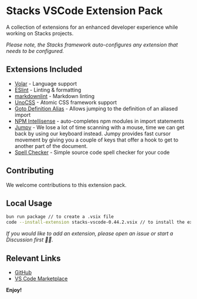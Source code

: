 # Stacks VSCode Extension Pack

A collection of extensions for an enhanced developer experience while working on Stacks projects.

_Please note, the Stacks framework auto-configures any extension that needs to be configured._

## Extensions Included

- [Volar](https://marketplace.visualstudio.com/items?itemName=Vue.volar) - Language support
- [ESlint](https://marketplace.visualstudio.com/items?itemName=dbaeumer.vscode-eslint) - Linting & formatting
- [markdownlint](https://marketplace.visualstudio.com/items?itemName=DavidAnson.vscode-markdownlint) - Markdown linting
- [UnoCSS](https://marketplace.visualstudio.com/items?itemName=antfu.unocss) - Atomic CSS framework support
- [Goto Definition Alias](https://marketplace.visualstudio.com/items?itemName=antfu.goto-definition-alias) - Allows jumping to the definition of an aliased import
- [NPM Intellisense](https://marketplace.visualstudio.com/items?itemName=christian-kohler.npm-intellisense) - auto-completes npm modules in import statements
- [Jumpy](https://marketplace.visualstudio.com/items?itemName=wmaurer.vscode-jumpy) - We lose a lot of time scanning with a mouse, time we can get back by using our keyboard instead. Jumpy provides fast cursor movement by giving you a couple of keys that offer a hook to get to another part of the document.
- [Spell Checker](https://marketplace.visualstudio.com/items?itemName=streetsidesoftware.code-spell-checker) - Simple source code spell checker for your code

## Contributing

We welcome contributions to this extension pack.

## Local Usage

```bash
bun run package // to create a .vsix file
code --install-extension stacks-vscode-0.44.2.vsix // to install the extension locally
```

_If you would like to add an extension, please open an issue or start a Discussion first 🙏🏼._

## Relevant Links

- [GitHub](https://github.com/stacksjs/stacks)
- [VS Code Marketplace](https://marketplace.visualstudio.com/items?itemName=stacks.vscode-stacks)

**Enjoy!**
